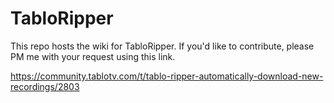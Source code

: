 # TabloRipper

This repo hosts the wiki for TabloRipper. If you'd like to contribute, please PM me with your request using this link.

https://community.tablotv.com/t/tablo-ripper-automatically-download-new-recordings/2803

